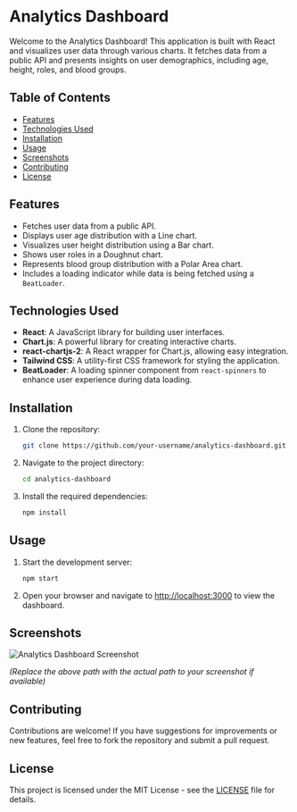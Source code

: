 # Analytics Dashboard

Welcome to the Analytics Dashboard! This application is built with React and visualizes user data through various charts. It fetches data from a public API and presents insights on user demographics, including age, height, roles, and blood groups.

## Table of Contents

- [Features](#features)
- [Technologies Used](#technologies-used)
- [Installation](#installation)
- [Usage](#usage)
- [Screenshots](#screenshots)
- [Contributing](#contributing)
- [License](#license)

## Features

- Fetches user data from a public API.
- Displays user age distribution with a Line chart.
- Visualizes user height distribution using a Bar chart.
- Shows user roles in a Doughnut chart.
- Represents blood group distribution with a Polar Area chart.
- Includes a loading indicator while data is being fetched using a `BeatLoader`.

## Technologies Used

- **React**: A JavaScript library for building user interfaces.
- **Chart.js**: A powerful library for creating interactive charts.
- **react-chartjs-2**: A React wrapper for Chart.js, allowing easy integration.
- **Tailwind CSS**: A utility-first CSS framework for styling the application.
- **BeatLoader**: A loading spinner component from `react-spinners` to enhance user experience during data loading.

## Installation

1. Clone the repository:
   ```bash
   git clone https://github.com/your-username/analytics-dashboard.git
   ```
2. Navigate to the project directory:
   ```bash
   cd analytics-dashboard
   ```
3. Install the required dependencies:
   ```bash
   npm install
   ```

## Usage

1. Start the development server:
   ```bash
   npm start
   ```
2. Open your browser and navigate to [http://localhost:3000](http://localhost:3000) to view the dashboard.

## Screenshots

![Analytics Dashboard Screenshot](path/to/your/screenshot.png)

*(Replace the above path with the actual path to your screenshot if available)*

## Contributing

Contributions are welcome! If you have suggestions for improvements or new features, feel free to fork the repository and submit a pull request.

## License

This project is licensed under the MIT License - see the [LICENSE](LICENSE) file for details.
